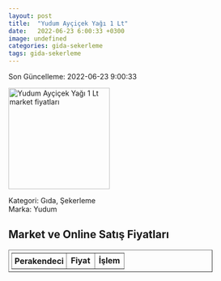 ```yaml
---
layout: post
title:  "Yudum Ayçiçek Yağı 1 Lt"
date:   2022-06-23 6:00:33 +0300
image: undefined
categories: gida-sekerleme
tags: gida-sekerleme
---
```


Son Güncelleme: 2022-06-23 9:00:33

<img src="undefined" width="200" alt="Yudum Ayçiçek Yağı 1 Lt market fiyatları" />

Kategori: Gıda, Şekerleme
<br />
Marka: Yudum

<h2>Market ve Online Satış Fiyatları</h2>

<table border="1" style="padding: 5px;width:80%;">
  <tr>
    <td style="padding: 5px;"><strong>Perakendeci</strong></td>
    <td><strong>Fiyat</strong></td>
    <td><strong>İşlem</strong></td>
  </tr>
  
</table>
